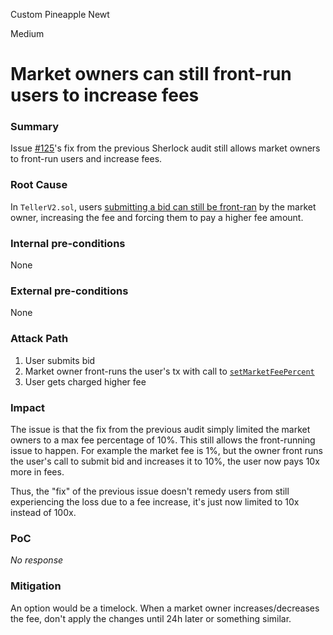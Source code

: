 Custom Pineapple Newt

Medium

# Market owners can still front-run users to increase fees

### Summary

Issue [#125](https://github.com/sherlock-audit/2024-04-teller-finance-judging/issues/125)'s fix from the previous Sherlock audit still allows market owners to front-run users and increase fees.

### Root Cause

In `TellerV2.sol`, users [submitting a bid can still be front-ran](https://github.com/sherlock-audit/2024-11-teller-finance-update/blob/0c8535728f97d37a4052d2a25909d28db886a422/teller-protocol-v2-audit-2024/packages/contracts/contracts/TellerV2.sol#L517-L519) by the market owner, increasing the fee and forcing them to pay a higher fee amount.

### Internal pre-conditions

None

### External pre-conditions

None

### Attack Path

1. User submits bid
2. Market owner front-runs the user's tx with call to [`setMarketFeePercent`](https://github.com/sherlock-audit/2024-11-teller-finance-update/blob/0c8535728f97d37a4052d2a25909d28db886a422/teller-protocol-v2-audit-2024/packages/contracts/contracts/MarketRegistry.sol#L637-L653)
3. User gets charged higher fee

### Impact

The issue is that the fix from the previous audit simply limited the market owners to a max fee percentage of 10%. This still allows the front-running issue to happen. For example the market fee is 1%, but the owner front runs the user's call to submit bid and increases it to 10%, the user now pays 10x more in fees.

Thus, the "fix" of the previous issue doesn't remedy users from still experiencing the loss due to a fee increase, it's just now limited to 10x instead of 100x.

### PoC

_No response_

### Mitigation

An option would be a timelock. When a market owner increases/decreases the fee, don't apply the changes until 24h later or something similar.